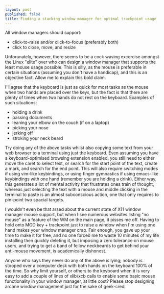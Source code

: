 ```yaml
---
layout: post
published: false
title: Finding a stacking window manager for optimal trackpoint usage
---
```


All window managers should support:

 - click-to-raise and/or click-to-focus (preferably both)
 - click to close, move, and resize
 
Unforunately, however, there seems to be a cock waving excercise amongst the Linux "elite" over who can design a window manager that supports the least mouse usage possible. This is silly, as the mouse is preferable in certain situations (assuming you don't have a handicap), and this is an objective fact. Allow me to explain this bold claim. 

I'll agree that the keyboard is just as quick for most tasks as the mouse when two hands are placed over the keys, but the fact is that there are plenty of times when two hands do not rest on the keyboard. Examples of such situations:

- holding a drink
- passing documents
- leaning your elbow on the couch (if on a laptop)
- picking your nose
- jerking off
- stroking your neck beard

Try doing any of the above tasks whilst also copying some text from your web browser to a terminal using just the keyboard. Even assuming you have a keyboard-optimised browsing extension enabled, you still need to either move the caret to select text, or search for the start point of the text, create a mark, and search for the end point. This will also require switching modes if using vim-like keybindings, or using finger gymnastics if using emacs-like keybindings with one hand (remember you are holding a drink). Either way, this generates a lot of mental activity that frustrates ones train of thought, whereas just selecting the text with a mouse and middle clicking in the terminal to paste is an almost subconscious action, one that only requires to pin-point two spacial targets.

I wouldn't even be that arsed about the current state of X11 window manager mouse support, but when I see numerous websites listing "no mouse" as a feature of the WM on the main page, it pisses me off. Having to hold onto MOD key + trackpoint just to raise a window when I'm using one hand makes your window manager crap. Fair enough, you gave up your time to make it for free, and no one forced me to waste 10 minutes of my life installing then quickly deleting it, but imposing a zero tolerance on mouse users, and trying to get a band of fellow neckbeards to get behind your anti-mouse movement, is academically dishonest. 

Anyone who says they never do any of the above is lying; nobody is stooped over a computer desk with both hands on the keyboard 100% of the time. So why limit yourself, or others to the keyboard when it is very easy to add a couple of lines of xlib/xcb calls to enable some basic mouse functionality in your window manager, at little cost? Please stop designing arcane window management just for the sake of geek-cred.
